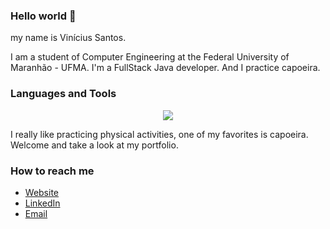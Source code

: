 ### Hello world 👋
my name is Vinícius Santos. 

I am a student of Computer Engineering at the Federal University of Maranhão - UFMA. I'm a FullStack Java developer. And I practice capoeira.

### Languages and Tools

<p align="center">
  <a href="https://skillicons.dev">
    <img src="https://skillicons.dev/icons?i=java,spring,js,nodejs,ts,postgres,mysql,mongodb,maven,git,docker,rabbitmq" />
  </a>
</p>



I really like practicing physical activities, one of my favorites is capoeira. Welcome and take a look at my portfolio.

### How to reach me
- [Website](link_to_your_website_or_blog) 
- [LinkedIn](https://www.linkedin.com/in/vinisantosn/)
- [Email](nascimento.vinicius.contato@gmail.com)

<!--
**vinisantosn/vinisantosn** is a ✨ _special_ ✨ repository because its `README.md` (this file) appears on your GitHub profile.

Here are some ideas to get you started:

- 🔭 I’m currently working on ...
- 🌱 I’m currently learning ...
- 👯 I’m looking to collaborate on ...
- 🤔 I’m looking for help with ...
- 💬 Ask me about ...
- 📫 How to reach me: ...
- 😄 Pronouns: ...
- ⚡ Fun fact: ...
-->
